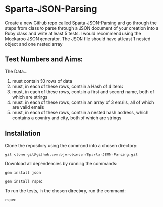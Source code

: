 # Sparta-JSON-Parsing
Create a new Github repo called Sparta-JSON-Parsing and go through the steps from class to parse through a JSON document of your creation into a Ruby class and write at least 5 tests. I would recommend using the Mockaroo JSON generator. The JSON file should have at least 1 nested object and one nested array

## Test Numbers and Aims:
The Data...
1.  must contain 50 rows of data
2.  must, in each of these rows, contain a Hash of 4 items
3.  must, in each of these rows, contain a first and second name, both of which are strings
4.  must, in each of these rows, contain an array of 3 emails, all of which are valid emails
5.  must, in each of these rows, contain a nested hash address, which contains a country and city, both of which are strings

## Installation
Clone the repository using the command into a chosen directory:

`git clone git@github.com:bjorobinson/Sparta-JSON-Parsing.git`

Download all dependencies by running the commands:

`gem install json`

`gem install rspec`

To run the tests, in the chosen directory, run the command:

`rspec`
